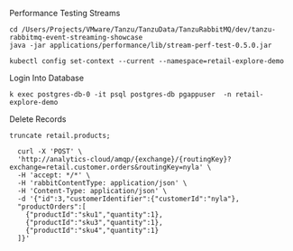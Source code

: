 Performance Testing Streams

```shell
cd /Users/Projects/VMware/Tanzu/TanzuData/TanzuRabbitMQ/dev/tanzu-rabbitmq-event-streaming-showcase
java -jar applications/performance/lib/stream-perf-test-0.5.0.jar
```


```shell
kubectl config set-context --current --namespace=retail-explore-demo
```

Login Into Database
```shell
k exec postgres-db-0 -it psql postgres-db pgappuser  -n retail-explore-demo
```


Delete Records

```shell
truncate retail.products;
```


```shell
  curl -X 'POST' \
  'http://analytics-cloud/amqp/{exchange}/{routingKey}?exchange=retail.customer.orders&routingKey=nyla' \
  -H 'accept: */*' \
  -H 'rabbitContentType: application/json' \
  -H 'Content-Type: application/json' \
  -d '{"id":3,"customerIdentifier":{"customerId":"nyla"},
  "productOrders":[
    {"productId":"sku1","quantity":1},
    {"productId":"sku3","quantity":1},
    {"productId":"sku4","quantity":1}
  ]}'
```